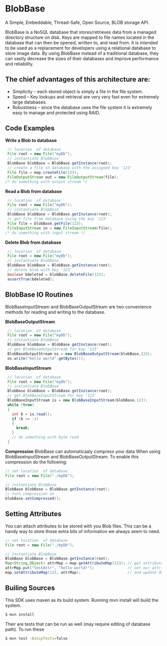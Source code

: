 # BlobBase
A Simple, Embeddable, Thread-Safe, Open Source, BLOB storage API.

BlobBase is a NoSQL database that stores/retrieves data from a managed directory structure on disk. Keys are mapped to file names located in the database that can then be opened, written to, and read from. It is intended to be used as a replacement for developers using a relational database to store image data. By using BlobBase instead of a traditional database, they can vastly decrease the sizes of their databases and improve performance and reliability.

## The chief advantages of this architecture are:

* Simplicity – each stored object is simply a file in the file system.
* Speed      – Key lookups and retrieval are very very fast even for extremely large databases.
* Robustness – since the database uses the file system it is extremely easy to manage and protected using RAID.

## Code Examples
**Write a Blob to database**
```java
 // location  of database
 File root = new File("myDb");
 // instantiate BlobBase
 BlobBase blobBase = BlobBase.getInstance(root);
 // create a file in database with the assigned key '123'
 File file = map.createFile(123);
 FileOutputStream out = new FileOutputStream(file);
/* do something with output stream */
```
**Read a Blob from database**
```java
 // location  of database
 File root = new File("myDb");
 // instantiate BlobBase
 BlobBase blobBase = BlobBase.getInstance(root);
 // get file from database using the key '123'
 File file = blobBase.getFile(123);
 FileInputStream in = new FileInputStream(file);
/* do something with input stream */
```
**Delete Blob from database**
```java
 // location  of database
 File root = new File("myDb");
 // instantiate BlobBase
 BlobBase blobBase = BlobBase.getInstance(root);
 // delete blob with key '123'
 boolean bdeleted = blobBase.deleteFile(123);        
 assertTrue(bdeleted);
```

## BlobBase IO Routines

BlobBaseInputStream and BlobBaseOutputStream are two convenience methods for reading and writing to the database.

**BlobBaseOutputStream**
```java
 // location  of database
 File root = new File("myDb");
 // instantiate BlobBase
 BlobBase blobBase = BlobBase.getInstance(root);
 // get BlobBaseOutputStream for key '123'
 BlobBaseOutputStream os = new BlobBaseOutputStream(blobBase,123);
 os.write("hello world".getBytes());
```

**BlobBaseInputStream**
```java
 // location  of database
 File root = new File("myDb");
 // instantiate BlobBase
 BlobBase blobBase = BlobBase.getInstance(root);
 // get BlobBaseInputStream for key '123'
 BlobBaseInputStream is = new BlobBaseInputStream(blobBase,123);
 while (true)
 {
   int b = is.read();
   if (b == -1)
   {
     break;
   }
   // do something with byte read 
 }
```
**Compression**
BlobBase can automaticaaly compress your data When using BlobBaseInputStream and BlobBaseOutputStream. To enable this compression do the following:
```java
// set location  of database
File root = new File("./myDb");

// instantiate BlobBase
BlobBase blobBase = BlobBase.getInstance(root);
// turn compression on
blobBase.setCompressed();
```
## Setting Attributes ##
You can attach attributes to be stored with you Blob files. This can be a handy way to store those extra bits of information we always seem to need.
```java
// set location  of database
File root = new File("./myDb");

// instantiate BlobBase
BlobBase blobBase = BlobBase.getInstance(root);
Map<String,Object> attrMap = map.getAttributeMap(123); // get attributes for object 123
attrMap.put("testAttr", "hello world!");               // set our attribute
map.setAttributeMap(123, attrMap);                     // and update database
```


## Builing Sources
This SDK uses maven as its build system. Running mvn install will build the system.
```bash
$ mvn install
```
Their are tests that can be run as well (may require editing of database path). To run these
```bash
$ mvn test -DskipTests=false
```
